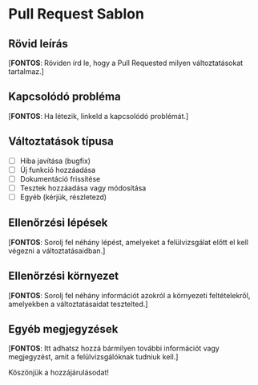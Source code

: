 # Pull Request Sablon

## Rövid leírás

[**FONTOS**: Röviden írd le, hogy a Pull Requested milyen változtatásokat tartalmaz.]

## Kapcsolódó probléma

[**FONTOS**: Ha létezik, linkeld a kapcsolódó problémát.]

## Változtatások típusa

- [ ] Hiba javítása (bugfix)
- [ ] Új funkció hozzáadása
- [ ] Dokumentáció frissítése
- [ ] Tesztek hozzáadása vagy módosítása
- [ ] Egyéb (kérjük, részletezd)

## Ellenőrzési lépések

[**FONTOS**: Sorolj fel néhány lépést, amelyeket a felülvizsgálat előtt el kell végezni a változtatásaidban.]

## Ellenőrzési környezet

[**FONTOS**: Sorolj fel néhány információt azokról a környezeti feltételekről, amelyekben a változtatásaidat tesztelted.]

## Egyéb megjegyzések

[**FONTOS**: Itt adhatsz hozzá bármilyen további információt vagy megjegyzést, amit a felülvizsgálóknak tudniuk kell.]

Köszönjük a hozzájárulásodat!
